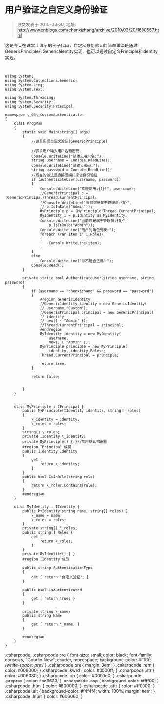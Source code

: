 # 用户验证之自定义身份验证 
> 原文发表于 2010-03-20, 地址: http://www.cnblogs.com/chenxizhang/archive/2010/03/20/1690557.html 


这是今天在课堂上演示的例子代码，自定义身份验证的简单做法是通过GenericPrinciple和GenericIdentity实现，也可以通过自定义Principle和Identity实现。

  


```
using System;
using System.Collections.Generic;
using System.Linq;
using System.Text;

using System.Threading;
using System.Security;
using System.Security.Principal;

namespace \_03\_CustomAuthentication
{
    class Program
    {
        static void Main(string[] args)
        {
            //这里实现自定义验证(GenericPrinciple)

            //要求用户输入用户名和密码
            Console.WriteLine("请输入用户名:");
            string username = Console.ReadLine();
            Console.WriteLine("请输入密码:");
            string password = Console.ReadLine();
            //现在的做法是直接硬编码来做身份验证
            if (AuthenticateUser(username, password))
            {
                Console.WriteLine("欢迎使用:{0}!", username);
                //GenericPrincipal p =(GenericPrincipal)Thread.CurrentPrincipal;
                //Console.WriteLine("当前您是属于管理员:{0}", 
                // p.IsInRole("Admin"));
                MyPrinciple p = (MyPrinciple)Thread.CurrentPrincipal;
                MyIdentity i = p.Identity as MyIdentity;
                Console.WriteLine("当前您是属于管理员:{0}", 
                    p.IsInRole("Admin"));
                Console.WriteLine("用户的角色列表:");
                foreach (var item in i.Roles)
                {
                    Console.WriteLine(item);
                }
            }
            else
                Console.WriteLine("你不是合法用户");
            Console.Read();
        }

        private static bool AuthenticateUser(string username, string password)
        {
            if (username == "chenxizhang" && password == "password")
            {
                #region GenericIdentity
                //GenericIdentity identity = new GenericIdentity(
                // username,"Custom");
                //GenericPrincipal principal = new GenericPrincipal(
                // identity,
                // new[] { "Admin" });
                //Thread.CurrentPrincipal = principal;
                #endregion
                MyIdentity identity = new MyIdentity(
                    username, 
                    new[] { "Admin" });
                MyPrinciple principle = new MyPrinciple(
                    identity, identity.Roles);
                Thread.CurrentPrincipal = principle;

                return true;
            }

            return false;

            
        }
    }


    class MyPrinciple : IPrincipal {
        public MyPrinciple(IIdentity identity, string[] roles)
        {
            \_identity = identity;
            \_roles = roles;
        }
        string[] \_roles;
        private IIdentity \_identity;
        private MyPrinciple() { }//禁用默认构造器
        #region IPrincipal 成员
        public IIdentity Identity
        {
            get {
                return \_identity;
            }
        }
        public bool IsInRole(string role)
        {
            return \_roles.Contains(role);
        }
        #endregion
    }

    class MyIdentity : IIdentity {
        public MyIdentity(string name, string[] roles) {
            \_name = name;
            \_roles = roles;
        }
        private string[] \_roles;
        public string[] Roles {
            get {
                return \_roles;
            }
        }
        private MyIdentity() { }
        #region IIdentity 成员

        public string AuthenticationType
        {
            get { return "自定义验证"; }
        }

        public bool IsAuthenticated
        {
            get { return true; }
        }

        private string \_name;
        public string Name
        {
            get { return \_name; }
        }

        #endregion
    }
}

```

.csharpcode, .csharpcode pre
{
 font-size: small;
 color: black;
 font-family: consolas, "Courier New", courier, monospace;
 background-color: #ffffff;
 /*white-space: pre;*/
}
.csharpcode pre { margin: 0em; }
.csharpcode .rem { color: #008000; }
.csharpcode .kwrd { color: #0000ff; }
.csharpcode .str { color: #006080; }
.csharpcode .op { color: #0000c0; }
.csharpcode .preproc { color: #cc6633; }
.csharpcode .asp { background-color: #ffff00; }
.csharpcode .html { color: #800000; }
.csharpcode .attr { color: #ff0000; }
.csharpcode .alt 
{
 background-color: #f4f4f4;
 width: 100%;
 margin: 0em;
}
.csharpcode .lnum { color: #606060; }

